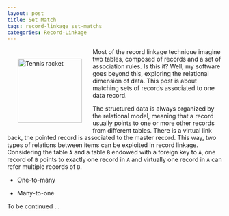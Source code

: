 ```yaml
---
layout: post
title: Set Match
tags: record-linkage set-matchs
categories: Record-Linkage
---
```


 <img src="{{'/static/img/recolink/tenisracket.jpg' | prepend: site.baseurl | prepend: site.url }}" 
    alt='Tennis racket' style="float:left;padding:15px;margin:10px;width:150px"   /> 
Most of the record linkage technique imagine two tables, composed of records and a set of association rules. Is this it?
Well, my software goes beyond this, exploring the relational dimension of data. This post is about matching sets of 
records associated to one data record.

<!--more-->

The structured data is always organized by the relational model, meaning that a record usually points to one or more other
records from different tables. There is a virtual link back, the pointed record is associated to the master record.
This way, two types of relations between items can be exploited in record linkage. Considering the table ```A```
 and a table ```B``` endowed with a foreign key to ```A```, one record of ```B``` points to exactly one record in
 ```A``` and virtually one record in ```A``` can refer multiple records of ```B```.

* One-to-many

* Many-to-one

To be continued ...